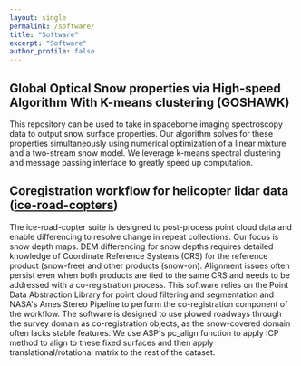 ```yaml
---
layout: single
permalink: /software/
title: "Software"
excerpt: "Software"
author_profile: false
---
```


## Global Optical Snow properties via High-speed Algorithm With K-means clustering (GOSHAWK)
This repository can be used to take in spaceborne imaging spectroscopy data to output snow surface properties. Our algorithm solves for these properties simultaneously using numerical optimization of a linear mixture and a two-stream snow model. We leverage k-means spectral clustering and message passing interface to greatly speed up computation.



## Coregistration workflow for helicopter lidar data ([ice-road-copters](https://github.com/SnowEx/ice-road-copters))

The ice-road-copter suite is designed to post-process point cloud data and enable differencing to resolve change in repeat collections. Our focus is snow depth maps. DEM differencing for snow depths requires detailed knowledge of Coordinate Reference Systems (CRS) for the reference product (snow-free) and other products (snow-on). Alignment issues often persist even when both products are tied to the same CRS and needs to be addressed with a co-registration process. This software relies on the Point Data Abstraction Library for point cloud filtering and segmentation and  NASA's Ames Stereo Pipeline to perform the co-registration component of the workflow. The software is designed to use plowed roadways through the survey domain as co-registration objects, as the snow-covered domain often lacks stable features. We use ASP's pc_align function to apply ICP method to align to these fixed surfaces and then apply translational/rotational matrix to the rest of the dataset.





